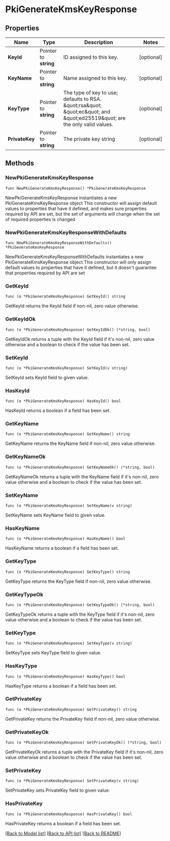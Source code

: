 # PkiGenerateKmsKeyResponse


## Properties

Name | Type | Description | Notes
------------ | ------------- | ------------- | -------------
**KeyId** | Pointer to **string** | ID assigned to this key. | [optional] 
**KeyName** | Pointer to **string** | Name assigned to this key. | [optional] 
**KeyType** | Pointer to **string** | The type of key to use; defaults to RSA. \&quot;rsa\&quot; \&quot;ec\&quot; and \&quot;ed25519\&quot; are the only valid values. | [optional] 
**PrivateKey** | Pointer to **string** | The private key string | [optional] 



## Methods


### NewPkiGenerateKmsKeyResponse

`func NewPkiGenerateKmsKeyResponse() *PkiGenerateKmsKeyResponse`

NewPkiGenerateKmsKeyResponse instantiates a new PkiGenerateKmsKeyResponse object
This constructor will assign default values to properties that have it defined,
and makes sure properties required by API are set, but the set of arguments
will change when the set of required properties is changed

### NewPkiGenerateKmsKeyResponseWithDefaults

`func NewPkiGenerateKmsKeyResponseWithDefaults() *PkiGenerateKmsKeyResponse`

NewPkiGenerateKmsKeyResponseWithDefaults instantiates a new PkiGenerateKmsKeyResponse object
This constructor will only assign default values to properties that have it defined,
but it doesn't guarantee that properties required by API are set


### GetKeyId

`func (o *PkiGenerateKmsKeyResponse) GetKeyId() string`

GetKeyId returns the KeyId field if non-nil, zero value otherwise.

### GetKeyIdOk

`func (o *PkiGenerateKmsKeyResponse) GetKeyIdOk() (*string, bool)`

GetKeyIdOk returns a tuple with the KeyId field if it's non-nil, zero value otherwise
and a boolean to check if the value has been set.

### SetKeyId

`func (o *PkiGenerateKmsKeyResponse) SetKeyId(v string)`

SetKeyId sets KeyId field to given value.


### HasKeyId

`func (o *PkiGenerateKmsKeyResponse) HasKeyId() bool`

HasKeyId returns a boolean if a field has been set.




### GetKeyName

`func (o *PkiGenerateKmsKeyResponse) GetKeyName() string`

GetKeyName returns the KeyName field if non-nil, zero value otherwise.

### GetKeyNameOk

`func (o *PkiGenerateKmsKeyResponse) GetKeyNameOk() (*string, bool)`

GetKeyNameOk returns a tuple with the KeyName field if it's non-nil, zero value otherwise
and a boolean to check if the value has been set.

### SetKeyName

`func (o *PkiGenerateKmsKeyResponse) SetKeyName(v string)`

SetKeyName sets KeyName field to given value.


### HasKeyName

`func (o *PkiGenerateKmsKeyResponse) HasKeyName() bool`

HasKeyName returns a boolean if a field has been set.




### GetKeyType

`func (o *PkiGenerateKmsKeyResponse) GetKeyType() string`

GetKeyType returns the KeyType field if non-nil, zero value otherwise.

### GetKeyTypeOk

`func (o *PkiGenerateKmsKeyResponse) GetKeyTypeOk() (*string, bool)`

GetKeyTypeOk returns a tuple with the KeyType field if it's non-nil, zero value otherwise
and a boolean to check if the value has been set.

### SetKeyType

`func (o *PkiGenerateKmsKeyResponse) SetKeyType(v string)`

SetKeyType sets KeyType field to given value.


### HasKeyType

`func (o *PkiGenerateKmsKeyResponse) HasKeyType() bool`

HasKeyType returns a boolean if a field has been set.




### GetPrivateKey

`func (o *PkiGenerateKmsKeyResponse) GetPrivateKey() string`

GetPrivateKey returns the PrivateKey field if non-nil, zero value otherwise.

### GetPrivateKeyOk

`func (o *PkiGenerateKmsKeyResponse) GetPrivateKeyOk() (*string, bool)`

GetPrivateKeyOk returns a tuple with the PrivateKey field if it's non-nil, zero value otherwise
and a boolean to check if the value has been set.

### SetPrivateKey

`func (o *PkiGenerateKmsKeyResponse) SetPrivateKey(v string)`

SetPrivateKey sets PrivateKey field to given value.


### HasPrivateKey

`func (o *PkiGenerateKmsKeyResponse) HasPrivateKey() bool`

HasPrivateKey returns a boolean if a field has been set.









[[Back to Model list]](../README.md#documentation-for-models) [[Back to API list]](../README.md#documentation-for-api-endpoints) [[Back to README]](../README.md)


